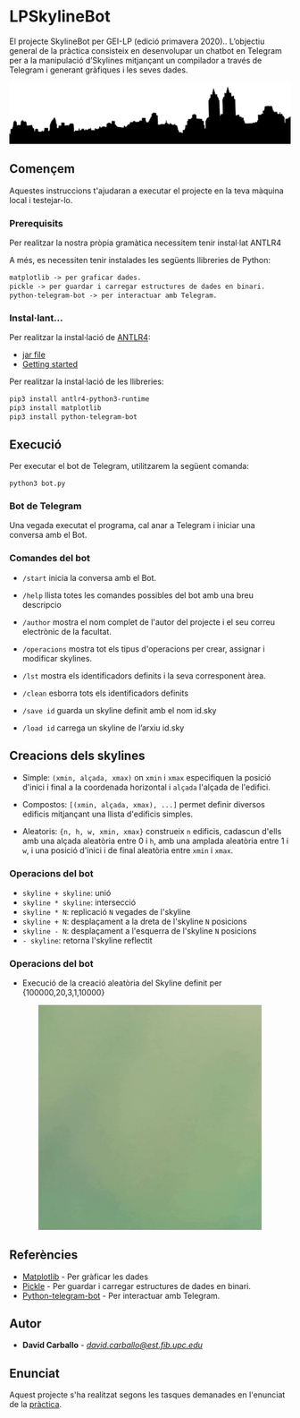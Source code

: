 # LPSkylineBot

El projecte SkylineBot per GEI-LP (edició primavera 2020).. 
L’objectiu general de la pràctica consisteix en desenvolupar un chatbot en Telegram per a la manipulació d’Skylines  mitjançant un compilador a través de Telegram i generant gràfiques i les seves dades.

![Skyline](img/skyline.png)

## Començem

Aquestes instruccions t'ajudaran a executar el projecte en la teva màquina local i testejar-lo.

### Prerequisits

Per realitzar la nostra pròpia gramàtica necessitem tenir instal·lat ANTLR4

A més, es necessiten tenir instalades les següents llibreries de Python:

```
matplotlib -> per graficar dades.
pickle -> per guardar i carregar estructures de dades en binari.
python-telegram-bot -> per interactuar amb Telegram.
```

### Instal·lant...

Per realitzar la instal·lació de [ANTLR4](https://www.antlr.org//):

* [jar file](https://www.antlr.org/download/antlr-4.7.1-complete.jar)
* [Getting started](https://github.com/antlr/antlr4/blob/master/doc/getting-started.md)

Per realitzar la instal·lació de les llibreries:

```
pip3 install antlr4-python3-runtime
pip3 install matplotlib
pip3 install python-telegram-bot
```

## Execució

Per executar el bot de Telegram, utilitzarem la següent comanda:

```
python3 bot.py
```

### Bot de Telegram

Una vegada executat el programa, cal anar a Telegram i iniciar una conversa amb el Bot.

### Comandes del bot

- `/start` inicia la conversa amb el Bot.

- `/help`  llista totes les comandes possibles del bot amb una breu descripcio

- `/author`  mostra el nom complet de l'autor del projecte i el seu correu electrònic de la facultat.

- `/operacions` mostra tot els tipus d'operacions per crear, assignar i modificar skylines.

- `/lst` mostra els identificadors definits i la seva corresponent àrea.
            
- `/clean` esborra tots els identificadors definits
            
- `/save id` guarda un skyline definit amb el nom id.sky
            
- `/load id` carrega un skyline de l’arxiu id.sky

## Creacions dels skylines

  - Simple: `(xmin, alçada, xmax)` on `xmin` i `xmax` especifiquen la posició d'inici i final a la coordenada horizontal i `alçada` l'alçada de l'edifici.
  
  - Compostos: `[(xmin, alçada, xmax), ...]` permet definir diversos edificis
mitjançant una llista d'edificis simples.

  - Aleatoris: `{n, h, w, xmin, xmax}` construeix `n` edificis, cadascun d'ells amb una alçada aleatòria entre 0 i `h`,
  amb una amplada aleatòria entre 1 i `w`, i una posició d'inici i de final aleatòria entre `xmin` i `xmax`.

### Operacions del bot

  - `skyline + skyline`: unió
  - `skyline * skyline`: intersecció
  - `skyline * N`: replicació `N` vegades de l'skyline
  - `skyline + N`: desplaçament a la dreta de l'skyline `N` posicions
  - `skyline - N`: desplaçament a l'esquerra de l'skyline `N` posicions
  - `- skyline`: retorna l'skyline reflectit
  
### Operacions del bot 

- Execució de la creació aleatòria del Skyline definit per {100000,20,3,1,10000}
<p align="center">
    <img src="img/aleatori.gif" width="400">
</p>

## Referències

* [Matplotlib](https://matplotlib.org/) - Per gràficar les dades
* [Pickle](https://rometools.github.io/rome/) - Per guardar i carregar estructures de dades en binari.
* [Python-telegram-bot](https://python-telegram-bot.org/) - Per interactuar amb Telegram.

## Autor

* **David Carballo** - *david.carballo@est.fib.upc.edu*

## Enunciat

Aquest projecte s'ha realitzat segons les tasques demanades en l'enunciat de la [pràctica](https://gebakx.github.io/SkylineBot/). 
